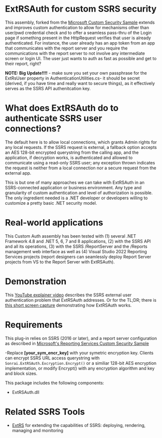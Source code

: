 # ExtRSAuth for custom SSRS security
This assembly, forked from the [Microsoft Custom Security Sample](https://github.com/Microsoft/Reporting-Services/tree/master/CustomSecuritySample) extends and improves custom authentication to allow for mechanisms other than user/pwd credential check and to offer a seamless pass-thru of the Login page if something present in the HttpRequest verifies that user is already authenticated. For instance, the user already has an app token from an app that communicates with the report server and you require the communications with the report server to not involve any intermediate screen or login UI. The user just wants to auth as fast as possible and get to their report, right?

**NOTE: Big Update!!!!** - make sure you set your own passphrase for the ExtRsUser property in AuthenticationUtilities.cs- it should be secret (derived, if you have time and really want to secure things), as it effectively serves as the SSRS API authenitcation key.

# What does ExtRSAuth do to authenticate SSRS user connections?
The default here is to allow local connections, which grants Admin rights for any local requests. If the SSRS request is external, a fallback option accepts an AES 128-bit encrypted querystring from the calling app, and the application, if decryption works, is authenticated and allowed to communicate using a read-only SSRS user; any exception thrown indicates the request is neither from a local connection nor a secure request from the external app.

This is but one of many approaches we can take with ExtRSAuth in an SSRS-connected application or business environment. Any type and granularity of custom authentication and level of authorization is possible. The only ingredient needed is a .NET developer or developers willing to customize a pretty basic .NET security model.

# Real-world applications
This Custom Auth assembly has been tested with (1) several .NET Framework 4.8 and .NET 5, 6, 7 and 8 applications, (2) with the SSRS API and all its operations, (3) with the SSRS /ReportServer and the /Reports management web interface as well as (4) Visual Studio 2022 Reporting Services projects (report designers can seamlessly deploy Report Server projects from VS to the Report Server with ExtRSAuth).

# Demonstration
This [YouTube explainer video](https://www.youtube.com/watch?v=B49b_y42vNA) describes the SSRS external user authentication problem that ExtRSAuth addresses. Or for the TL;DR; there is [this short screen capture](https://www.youtube.com/watch?v=0NmlrADXvZo) demonstrating how ExtRSAuth works.

# Requirements
This plug-in relies on SSRS (2016 or later), and a report server configuration as described in [Microsoft's Reporting Services Custom Security Sample](https://github.com/Microsoft/Reporting-Services/tree/master/CustomSecuritySample)

-Replace **[your_sym_encr_key]** with your symetric encryption key. Clients can encrypt SSRS URL access querystring with `Sonrai.ExtRSAuth.Excryption.Encrypt()` or a similiar 128-bit AES encryption implementation, or modify Encrypt() with any encryption algorithm and key and block sizes.

This package includes the following components:
- ExtRSAuth.dll

# Related SSRS Tools
- [ExtRS](https://github.com/sonrai-LLC/ExtRS) for extending the capabilities of SSRS: deploying, rendering, managing and monitoring
